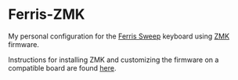 # Ferris-ZMK

My personal configuration for the [Ferris Sweep](https://github.com/davidphilipbarr/Sweep) keyboard using [ZMK](https://zmk.dev/docs) firmware. 

Instructions for installing ZMK and customizing the firmware on a compatible board are found [here](https://zmk.dev/docs/user-setup). 
